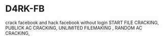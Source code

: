 # D4RK-FB
crack facebook and hack facebook without login START FILE CRACKING, PUBLICK AC CRACKING, UNLIMITED FILEMAKING , RANDOM AC CRACKING, 
